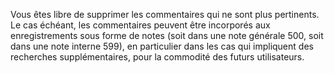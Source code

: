 Vous êtes libre de supprimer les commentaires qui ne sont plus pertinents. Le cas échéant, les commentaires peuvent être incorporés aux enregistrements sous forme de notes (soit dans une note générale 500, soit dans une note interne 599), en particulier dans les cas qui impliquent des recherches supplémentaires, pour la commodité des futurs utilisateurs.
